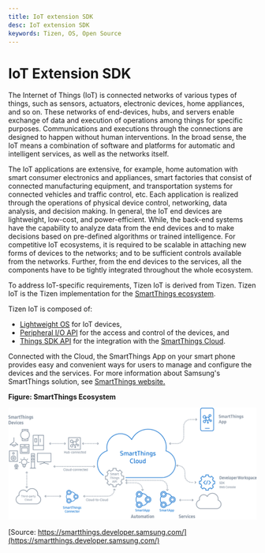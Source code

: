 ```yaml
---
title: IoT extension SDK
desc: IoT extension SDK
keywords: Tizen, OS, Open Source
---
```

# IoT Extension SDK

The Internet of Things (IoT) is connected networks of various types  of things, such as sensors, actuators, electronic devices, home  appliances, and so on. These networks of end-devices, hubs, and servers  enable exchange of data and execution of operations among things for  specific purposes. Communications and executions through the connections  are designed to happen without human interventions. In the broad sense,  the IoT means a combination of software and platforms for automatic and  intelligent services, as well as the networks itself.

The IoT applications are extensive, for example, home automation with  smart consumer electronics and appliances, smart factories that consist  of connected manufacturing equipment, and transportation systems for  connected vehicles and traffic control, etc. Each application is  realized through the operations of physical device control, networking,  data analysis, and decision making. In general, the IoT end devices are  lightweight, low-cost, and power-efficient. While, the back-end systems  have the capability to analyze data from the end devices and to make  decisions based on pre-defined algorithms or trained intelligence. For  competitive IoT ecosystems, it is required to be scalable in attaching  new forms of devices to the networks; and to be sufficient controls  available from the networks. Further, from the end devices to the  services, all the components have to be tightly integrated throughout  the whole ecosystem.

To address IoT-specific requirements, Tizen IoT is derived from Tizen. Tizen IoT is the Tizen implementation for the [SmartThings ecosystem](https://smartthings.developer.samsung.com/develop/index.html).

Tizen IoT is composed of:

- [Lightweight OS](get-started/setting-up-board.md) for IoT devices,
- [Peripheral I/O API](guides/peripheral-io-api.md) for the access and control of the devices, and
- [Things SDK API](guides/things-api-5.0.md) for the integration with the [SmartThings Cloud](https://smartthings.developer.samsung.com/develop/index.html).

Connected with the Cloud, the SmartThings App on your smart phone  provides easy and convenient ways for users to manage and configure the  devices and the services. For more information about Samsung's  SmartThings solution, see [SmartThings website.](https://smartthings.developer.samsung.com/)


**Figure: SmartThings Ecosystem**

[![SmartThings Ecosystem](media/ST_dev_eco_diagram.png)](https://smartthings.developer.samsung.com/)

[Source: https://smartthings.developer.samsung.com/](https://smartthings.developer.samsung.com/)
